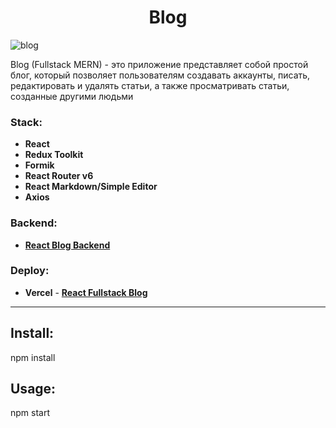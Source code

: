 <h1 align="center">Blog</h1>

![blog](https://github.com/AzamatTash/React-Blog-frontend/assets/91409425/0010cbc5-4a99-43af-8b67-e47ee991050b)

Blog (Fullstack MERN) - это приложение представляет собой простой блог, который позволяет пользователям создавать аккаунты, писать, редактировать и удалять статьи, а также просматривать статьи, созданные другими людьми

<h3 align="left">Stack:</h3>

<ul>
  <li>
    <b>React</b>
  </li>
  <li>
    <b>Redux Toolkit</b>
  </li>
  <li>
    <b>Formik</b>
  </li>
  <li>
    <b>React Router v6</b>
  </li>
  <li>
    <b>React Markdown/Simple Editor</b>
  </li>
  <li>
    <b>Axios</b>
  </li>
</ul>

<h3 align="left">Backend:</h3>

<ul>
  <li>
    <a href="https://github.com/AzamatTash/React-Blog-Backend"><b>React Blog Backend</b></a>
  </li>
</ul>

<h3 align="left">Deploy:</h3>

<ul>
  <li>
    <b>Vercel</b> -  <a href="https://react-blog-frontend-azamattash.vercel.app/"><b>React Fullstack Blog</b></a>
  </li>
</ul>

<hr>

<h2>Install:</h2>
<p>npm install</p>

<h2>Usage:</h2>
<p>npm start</p>



